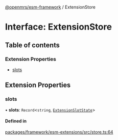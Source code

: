 [@openmrs/esm-framework](../API.md) / ExtensionStore

# Interface: ExtensionStore

## Table of contents

### Extension Properties

- [slots](ExtensionStore.md#slots)

## Extension Properties

### slots

• **slots**: `Record`<`string`, [`ExtensionSlotState`](ExtensionSlotState.md)\>

#### Defined in

[packages/framework/esm-extensions/src/store.ts:64](https://github.com/Vishal772-pixel/openmrs-esm-core/blob/main/packages/framework/esm-extensions/src/store.ts#L64)
